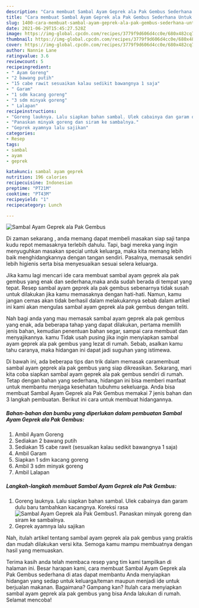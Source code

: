 ```yaml
---
description: "Cara membuat Sambal Ayam Geprek ala Pak Gembus Sederhana Untuk Jualan"
title: "Cara membuat Sambal Ayam Geprek ala Pak Gembus Sederhana Untuk Jualan"
slug: 1400-cara-membuat-sambal-ayam-geprek-ala-pak-gembus-sederhana-untuk-jualan
date: 2021-06-29T15:45:27.528Z
image: https://img-global.cpcdn.com/recipes/3779f9d606d4cc0e/680x482cq70/sambal-ayam-geprek-ala-pak-gembus-foto-resep-utama.jpg
thumbnail: https://img-global.cpcdn.com/recipes/3779f9d606d4cc0e/680x482cq70/sambal-ayam-geprek-ala-pak-gembus-foto-resep-utama.jpg
cover: https://img-global.cpcdn.com/recipes/3779f9d606d4cc0e/680x482cq70/sambal-ayam-geprek-ala-pak-gembus-foto-resep-utama.jpg
author: Nannie Lane
ratingvalue: 3.6
reviewcount: 5
recipeingredient:
- " Ayam Goreng"
- "2 bawang putih"
- "15 cabe rawit sesuaikan kalau sedikit bawangnya 1 saja"
- " Garam"
- "1 sdm kacang goreng"
- "3 sdm minyak goreng"
- " Lalapan"
recipeinstructions:
- "Goreng lauknya. Lalu siapkan bahan sambal. Ulek cabainya dan garam dulu baru tambahkan kacangnya. Koreksi rasa"
- "Panaskan minyak goreng dan siram ke sambalnya."
- "Geprek ayamnya lalu sajikan"
categories:
- Resep
tags:
- sambal
- ayam
- geprek

katakunci: sambal ayam geprek 
nutrition: 196 calories
recipecuisine: Indonesian
preptime: "PT21M"
cooktime: "PT43M"
recipeyield: "1"
recipecategory: Lunch

---
```



![Sambal Ayam Geprek ala Pak Gembus](https://img-global.cpcdn.com/recipes/3779f9d606d4cc0e/680x482cq70/sambal-ayam-geprek-ala-pak-gembus-foto-resep-utama.jpg)

Di zaman  sekarang , anda memang dapat membeli masakan siap saji tanpa kudu repot memasaknya terlebih dahulu. Tapi, bagi mereka yang ingin menyuguhkan masakan special untuk keluarga, maka kita memang lebih baik menghidangkannya dengan tangan sendiri. Pasalnya, memasak sendiri lebih higienis serta bisa menyesuaikan sesuai selera keluarga.

Jika kamu lagi mencari ide cara membuat sambal ayam geprek ala pak gembus yang enak dan sederhana,maka anda sudah berada di tempat yang tepat. Resep sambal ayam geprek ala pak gembus  sebenarnya tidak susah untuk dilakukan jika kamu memasaknya dengan hati-hati. Namun, kamu jangan cemas akan tidak berhasil dalam melakukannya 
sebab dalam artikel ini kami akan mengulas sambal ayam geprek ala pak gembus dengan teliti.  



Nah bagi anda yang mau memasak sambal ayam geprek ala pak gembus yang enak, ada beberapa tahap yang dapat dilakukan, pertama memilih jenis bahan, kemudian penentuan bahan segar, sampai cara membuat dan menyajikannya. kamu Tidak usah pusing jika ingin menyiapkan sambal ayam geprek ala pak gembus yang lezat di rumah. Sebab, asalkan kamu  tahu caranya, maka hidangan ini dapat jadi suguhan yang istimewa.

Di bawah ini, ada beberapa tips dan trik dalam memasak caramembuat sambal ayam geprek ala pak gembus yang siap dikreasikan. Sekarang, mari kita coba siapkan sambal ayam geprek ala pak gembus sendiri di rumah. Tetap dengan bahan yang sederhana, hidangan ini bisa memberi manfaat untuk membantu menjaga kesehatan tubuhmu sekeluarga. Anda bisa membuat Sambal Ayam Geprek ala Pak Gembus memakai 7 jenis bahan dan 3 langkah pembuatan. Berikut ini cara untuk membuat hidangannya.

<!--inarticleads1-->

##### Bahan-bahan dan bumbu yang diperlukan dalam pembuatan Sambal Ayam Geprek ala Pak Gembus:

1. Ambil  Ayam Goreng
1. Sediakan 2 bawang putih
1. Sediakan 15 cabe rawit (sesuaikan kalau sedikit bawangnya 1 saja)
1. Ambil  Garam
1. Siapkan 1 sdm kacang goreng
1. Ambil 3 sdm minyak goreng
1. Ambil  Lalapan




<!--inarticleads2-->

##### Langkah-langkah membuat Sambal Ayam Geprek ala Pak Gembus:

1. Goreng lauknya. Lalu siapkan bahan sambal. Ulek cabainya dan garam dulu baru tambahkan kacangnya. Koreksi rasa
<img src="https://img-global.cpcdn.com/steps/45ac897be2dc3e64/160x128cq70/sambal-ayam-geprek-ala-pak-gembus-langkah-memasak-1-foto.jpg" alt="Sambal Ayam Geprek ala Pak Gembus">1. Panaskan minyak goreng dan siram ke sambalnya.
1. Geprek ayamnya lalu sajikan




Nah, itulah artikel tentang  sambal ayam geprek ala pak gembus  yang praktis dan mudah dilakukan versi kita. Semoga kamu mampu membuatnya dengan hasil yang memuaskan. 

Terima kasih anda telah membaca resep yang tim kami tampilkan di halaman ini. Besar harapan kami, cara membuat  Sambal Ayam Geprek ala Pak Gembus sederhana di atas dapat membantu Anda menyiapkan hidangan yang sedap untuk keluarga/teman maupun menjadi ide untuk berjualan makanan. Bagaimana? Gampang kan? Itulah cara menyiapkan sambal ayam geprek ala pak gembus yang bisa Anda lakukan di rumah. Selamat mencoba!


